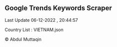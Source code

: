 

## Google Trends Keywords Scraper 
 
Last Update 06-12-2022 , 20:44:57

Country List :
VIETNAM.json



© Abdul Muttaqin 
